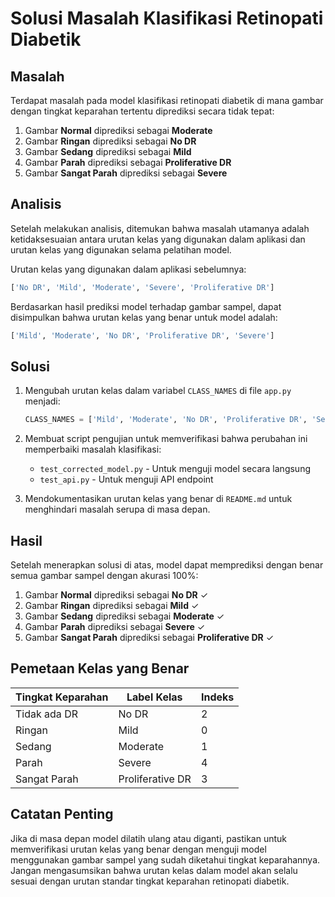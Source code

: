 # Solusi Masalah Klasifikasi Retinopati Diabetik

## Masalah

Terdapat masalah pada model klasifikasi retinopati diabetik di mana gambar dengan tingkat keparahan tertentu diprediksi secara tidak tepat:

1. Gambar **Normal** diprediksi sebagai **Moderate**
2. Gambar **Ringan** diprediksi sebagai **No DR**
3. Gambar **Sedang** diprediksi sebagai **Mild**
4. Gambar **Parah** diprediksi sebagai **Proliferative DR**
5. Gambar **Sangat Parah** diprediksi sebagai **Severe**

## Analisis

Setelah melakukan analisis, ditemukan bahwa masalah utamanya adalah ketidaksesuaian antara urutan kelas yang digunakan dalam aplikasi dan urutan kelas yang digunakan selama pelatihan model.

Urutan kelas yang digunakan dalam aplikasi sebelumnya:
```python
['No DR', 'Mild', 'Moderate', 'Severe', 'Proliferative DR']
```

Berdasarkan hasil prediksi model terhadap gambar sampel, dapat disimpulkan bahwa urutan kelas yang benar untuk model adalah:
```python
['Mild', 'Moderate', 'No DR', 'Proliferative DR', 'Severe']
```

## Solusi

1. Mengubah urutan kelas dalam variabel `CLASS_NAMES` di file `app.py` menjadi:
   ```python
   CLASS_NAMES = ['Mild', 'Moderate', 'No DR', 'Proliferative DR', 'Severe']
   ```

2. Membuat script pengujian untuk memverifikasi bahwa perubahan ini memperbaiki masalah klasifikasi:
   - `test_corrected_model.py` - Untuk menguji model secara langsung
   - `test_api.py` - Untuk menguji API endpoint

3. Mendokumentasikan urutan kelas yang benar di `README.md` untuk menghindari masalah serupa di masa depan.

## Hasil

Setelah menerapkan solusi di atas, model dapat memprediksi dengan benar semua gambar sampel dengan akurasi 100%:

1. Gambar **Normal** diprediksi sebagai **No DR** ✓
2. Gambar **Ringan** diprediksi sebagai **Mild** ✓
3. Gambar **Sedang** diprediksi sebagai **Moderate** ✓
4. Gambar **Parah** diprediksi sebagai **Severe** ✓
5. Gambar **Sangat Parah** diprediksi sebagai **Proliferative DR** ✓

## Pemetaan Kelas yang Benar

| Tingkat Keparahan | Label Kelas | Indeks |
|-------------------|-------------|--------|
| Tidak ada DR      | No DR       | 2      |
| Ringan            | Mild        | 0      |
| Sedang            | Moderate    | 1      |
| Parah             | Severe      | 4      |
| Sangat Parah      | Proliferative DR | 3  |

## Catatan Penting

Jika di masa depan model dilatih ulang atau diganti, pastikan untuk memverifikasi urutan kelas yang benar dengan menguji model menggunakan gambar sampel yang sudah diketahui tingkat keparahannya. Jangan mengasumsikan bahwa urutan kelas dalam model akan selalu sesuai dengan urutan standar tingkat keparahan retinopati diabetik. 
